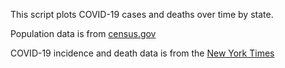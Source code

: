 This script plots COVID-19 cases and deaths over time by state. 


Population data is from [census.gov](https://www2.census.gov/programs-surveys/popest/tables/2010-2019/state/totals/nst-est2019-01.xlsx?#)

COVID-19 incidence and death data is from the [New York Times](https://github.com/nytimes/covid-19-data)
